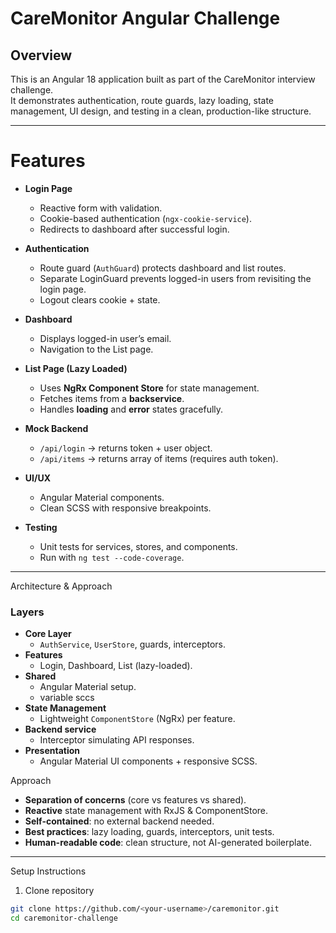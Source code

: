 
# CareMonitor Angular Challenge

## Overview
This is an Angular 18 application built as part of the CareMonitor interview challenge.  
It demonstrates authentication, route guards, lazy loading, state management, UI design, and testing in a clean, production-like structure.

---

# Features
- **Login Page**
  - Reactive form with validation.
  - Cookie-based authentication (`ngx-cookie-service`).
  - Redirects to dashboard after successful login.

- **Authentication**
  - Route guard (`AuthGuard`) protects dashboard and list routes.
  - Separate LoginGuard prevents logged-in users from revisiting the login page.
  - Logout clears cookie + state.

- **Dashboard**
  - Displays logged-in user’s email.
  - Navigation to the List page.

- **List Page (Lazy Loaded)**
  - Uses **NgRx Component Store** for state management.
  - Fetches items from a **backservice**.
  - Handles **loading** and **error** states gracefully.

- **Mock Backend**
  - `/api/login` → returns token + user object.
  - `/api/items` → returns array of items (requires auth token).

- **UI/UX**
  - Angular Material components.
  - Clean SCSS with responsive breakpoints.

- **Testing**
  - Unit tests for services, stores, and components.
  - Run with `ng test --code-coverage`.

---

Architecture & Approach

### Layers
- **Core Layer**  
  - `AuthService`, `UserStore`, guards, interceptors.
- **Features**  
  - Login, Dashboard, List (lazy-loaded).
- **Shared**  
  - Angular Material setup.
  - variable sccs
- **State Management**  
  - Lightweight `ComponentStore` (NgRx) per feature.
- **Backend service**  
  - Interceptor simulating API responses.
- **Presentation**  
  - Angular Material UI components + responsive SCSS.

Approach
- **Separation of concerns** (core vs features vs shared).
- **Reactive** state management with RxJS & ComponentStore.
- **Self-contained**: no external backend needed.
- **Best practices**: lazy loading, guards, interceptors, unit tests.
- **Human-readable code**: clean structure, not AI-generated boilerplate.

---

 Setup Instructions

1. Clone repository
```bash
git clone https://github.com/<your-username>/caremonitor.git
cd caremonitor-challenge

